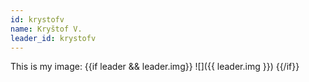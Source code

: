 ```yaml
---
id: krystofv
name: Kryštof V.
leader_id: krystofv
---
```


This is my image: 
{{if leader && leader.img}} ![]({{ leader.img }}) {{/if}}